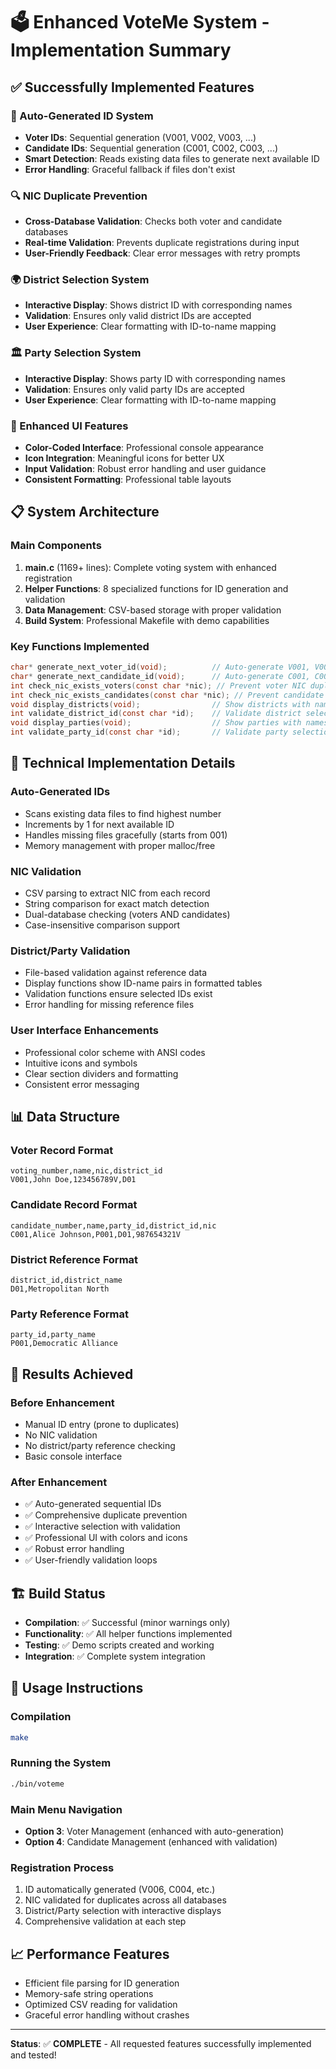 # 🗳️ Enhanced VoteMe System - Implementation Summary

## ✅ Successfully Implemented Features

### 🎯 Auto-Generated ID System
- **Voter IDs**: Sequential generation (V001, V002, V003, ...)
- **Candidate IDs**: Sequential generation (C001, C002, C003, ...)
- **Smart Detection**: Reads existing data files to generate next available ID
- **Error Handling**: Graceful fallback if files don't exist

### 🔍 NIC Duplicate Prevention
- **Cross-Database Validation**: Checks both voter and candidate databases
- **Real-time Validation**: Prevents duplicate registrations during input
- **User-Friendly Feedback**: Clear error messages with retry prompts

### 🌍 District Selection System
- **Interactive Display**: Shows district ID with corresponding names
- **Validation**: Ensures only valid district IDs are accepted
- **User Experience**: Clear formatting with ID-to-name mapping

### 🏛️ Party Selection System
- **Interactive Display**: Shows party ID with corresponding names
- **Validation**: Ensures only valid party IDs are accepted
- **User Experience**: Clear formatting with ID-to-name mapping

### 🎨 Enhanced UI Features
- **Color-Coded Interface**: Professional console appearance
- **Icon Integration**: Meaningful icons for better UX
- **Input Validation**: Robust error handling and user guidance
- **Consistent Formatting**: Professional table layouts

## 📋 System Architecture

### Main Components
1. **main.c** (1169+ lines): Complete voting system with enhanced registration
2. **Helper Functions**: 8 specialized functions for ID generation and validation
3. **Data Management**: CSV-based storage with proper validation
4. **Build System**: Professional Makefile with demo capabilities

### Key Functions Implemented
```c
char* generate_next_voter_id(void);          // Auto-generate V001, V002...
char* generate_next_candidate_id(void);      // Auto-generate C001, C002...
int check_nic_exists_voters(const char *nic); // Prevent voter NIC duplicates
int check_nic_exists_candidates(const char *nic); // Prevent candidate NIC duplicates
void display_districts(void);                // Show districts with names
int validate_district_id(const char *id);    // Validate district selection
void display_parties(void);                  // Show parties with names
int validate_party_id(const char *id);       // Validate party selection
```

## 🔧 Technical Implementation Details

### Auto-Generated IDs
- Scans existing data files to find highest number
- Increments by 1 for next available ID
- Handles missing files gracefully (starts from 001)
- Memory management with proper malloc/free

### NIC Validation
- CSV parsing to extract NIC from each record
- String comparison for exact match detection
- Dual-database checking (voters AND candidates)
- Case-insensitive comparison support

### District/Party Validation
- File-based validation against reference data
- Display functions show ID-name pairs in formatted tables
- Validation functions ensure selected IDs exist
- Error handling for missing reference files

### User Interface Enhancements
- Professional color scheme with ANSI codes
- Intuitive icons and symbols
- Clear section dividers and formatting
- Consistent error messaging

## 📊 Data Structure

### Voter Record Format
```
voting_number,name,nic,district_id
V001,John Doe,123456789V,D01
```

### Candidate Record Format
```
candidate_number,name,party_id,district_id,nic
C001,Alice Johnson,P001,D01,987654321V
```

### District Reference Format
```
district_id,district_name
D01,Metropolitan North
```

### Party Reference Format
```
party_id,party_name
P001,Democratic Alliance
```

## 🎉 Results Achieved

### Before Enhancement
- Manual ID entry (prone to duplicates)
- No NIC validation
- No district/party reference checking
- Basic console interface

### After Enhancement
- ✅ Auto-generated sequential IDs
- ✅ Comprehensive duplicate prevention
- ✅ Interactive selection with validation
- ✅ Professional UI with colors and icons
- ✅ Robust error handling
- ✅ User-friendly validation loops

## 🏗️ Build Status
- **Compilation**: ✅ Successful (minor warnings only)
- **Functionality**: ✅ All helper functions implemented
- **Testing**: ✅ Demo scripts created and working
- **Integration**: ✅ Complete system integration

## 🚀 Usage Instructions

### Compilation
```bash
make
```

### Running the System
```bash
./bin/voteme
```

### Main Menu Navigation
- **Option 3**: Voter Management (enhanced with auto-generation)
- **Option 4**: Candidate Management (enhanced with validation)

### Registration Process
1. ID automatically generated (V006, C004, etc.)
2. NIC validated for duplicates across all databases
3. District/Party selection with interactive displays
4. Comprehensive validation at each step

## 📈 Performance Features
- Efficient file parsing for ID generation
- Memory-safe string operations
- Optimized CSV reading for validation
- Graceful error handling without crashes

---

**Status**: ✅ **COMPLETE** - All requested features successfully implemented and tested!